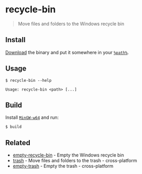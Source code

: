 # recycle-bin

> Move files and folders to the Windows recycle bin

## Install

[Download](https://github.com/sindresorhus/recycle-bin/releases/latest) the binary and put it somewhere in your [`%path%`](https://stackoverflow.com/a/28778358/64949).

## Usage

```
$ recycle-bin --help

Usage: recycle-bin <path> [...]
```

## Build

Install [`MinGW-w64`](https://sourceforge.net/projects/mingw-w64/) and run:

```
$ build
```

## Related

- [empty-recycle-bin](https://github.com/sindresorhus/empty-recycle-bin) - Empty the Windows recycle bin
- [trash](https://github.com/sindresorhus/trash) - Move files and folders to the trash - cross-platform
- [empty-trash](https://github.com/sindresorhus/empty-trash) - Empty the trash - cross-platform
